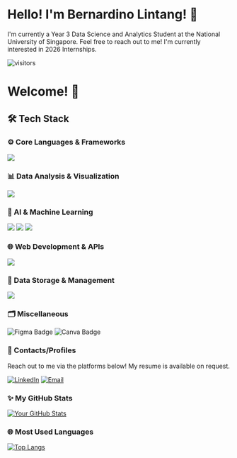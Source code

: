 # Hello! I'm Bernardino Lintang! 👋

I'm currently a Year 3 Data Science and Analytics Student at the National University of Singapore.
Feel free to reach out to me! I'm currently interested in 2026 Internships.

<p align="left">
  <img src="https://api.visitorbadge.io/badge?page_id=bernardinolintang.bernardinolintang&color=0e7578&label=visitors" alt="visitors">
</p>

# Welcome! 👋

## 🛠️ Tech Stack
### ⚙️ Core Languages & Frameworks

<p align="left">
  <img src="https://skillicons.dev/icons?i=py,r,java,ts,js,css,md" />
</p>

### 📊 Data Analysis & Visualization

<p align="left">
  <img src="https://skillicons.dev/icons?i=numpy,pandas,matplotlib,plotly,tableau,r,notebook,colab"/>
</p>


### 🤖 AI & Machine Learning

<p align="left">
  <img src="https://skillicons.dev/icons?i=tensorflow,keras,sklearn"/>
  <img src="https://img.shields.io/badge/Claude-FFDD00?style=for-the-badge&logo=anthropic&logoColor=black"/>
  <img src="https://img.shields.io/badge/OpenAI-412991?style=for-the-badge&logo=openai&logoColor=white"/>
</p>

### 🌐 Web Development & APIs

<p align="left">
  <img src="https://skillicons.dev/icons?i=react,npm,flask,selenium"/>
</p>

### 💾 Data Storage & Management

<p align="left">
  <img src="https://skillicons.dev/icons?i=supabase,postgresql,sqlite,bigquery" />
</p>

### 🗂️ Miscellaneous

<img src="https://img.shields.io/badge/Figma-F24E1E?style=for-the-badge&logo=figma&logoColor=white" alt="Figma Badge"/> <img src="https://img.shields.io/badge/Canva-00C4CC?style=for-the-badge&logo=canva&logoColor=white" alt="Canva Badge"/>

### 📧 Contacts/Profiles

Reach out to me via the platforms below! My resume is available on request.

[![LinkedIn](https://img.shields.io/badge/LinkedIn-0077B5?style=for-the-badge&logo=linkedin&logoColor=white)](https://www.linkedin.com/in/bernardino-lintang/)
[![Email](https://img.shields.io/badge/Email-D14836?style=for-the-badge&logo=gmail&logoColor=white)](mailto:lintangbernardino@example.com)

### ✨ My GitHub Stats

[![Your GitHub Stats](https://github-readme-stats.vercel.app/api?username=bernardinolintang&show_icons=true&theme=dark)](https://github.com/anuraghazra/github-readme-stats)

### 🌐 Most Used Languages

[![Top Langs](https://github-readme-stats.vercel.app/api/top-langs/?username=bernardinolintang&layout=compact&theme=dark)](https://github.com/anuraghazra/github-readme-stats)
